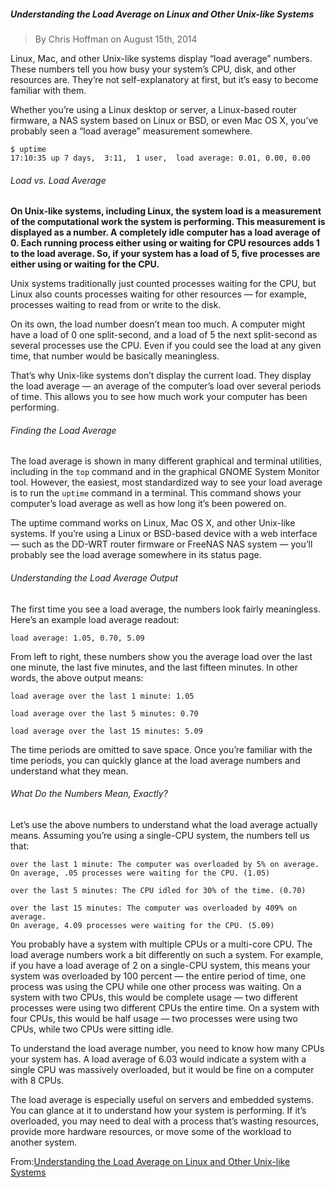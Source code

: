 ##### Understanding the Load Average on Linux and Other Unix-like Systems

> By Chris Hoffman on August 15th, 2014

Linux, Mac, and other Unix-like systems display “load average” numbers. These numbers tell you how busy your system’s CPU, disk, and other resources are. They’re not self-explanatory at first, but it’s easy to become familiar with them.

Whether you’re using a Linux desktop or server, a Linux-based router firmware, a NAS system based on Linux or BSD, or even Mac OS X, you’ve probably seen a “load average” measurement somewhere.

```
$ uptime
17:10:35 up 7 days,  3:11,  1 user,  load average: 0.01, 0.00, 0.00
```

###### Load vs. Load Average

**On Unix-like systems, including Linux, the system load is a measurement of the computational work the system is performing. This measurement is displayed as a number. A completely idle computer has a load average of 0. Each running process either using or waiting for CPU resources adds 1 to the load average. So, if your system has a load of 5, five processes are either using or waiting for the CPU.**

Unix systems traditionally just counted processes waiting for the CPU, but Linux also counts processes waiting for other resources — for example, processes waiting to read from or write to the disk.

On its own, the load number doesn’t mean too much. A computer might have a load of 0 one split-second, and a load of 5 the next split-second as several processes use the CPU. Even if you could see the load at any given time, that number would be basically meaningless.

That’s why Unix-like systems don’t display the current load. They display the load average — an average of the computer’s load over several periods of time. This allows you to see how much work your computer has been performing.

###### Finding the Load Average

The load average is shown in many different graphical and terminal utilities, including in the `top` command and in the graphical GNOME System Monitor tool. However, the easiest, most standardized way to see your load average is to run the `uptime` command in a terminal. This command shows your computer’s load average as well as how long it’s been powered on.

The uptime command works on Linux, Mac OS X, and other Unix-like systems. If you’re using a Linux or BSD-based device with a web interface — such as the DD-WRT router firmware or FreeNAS NAS system — you’ll probably see the load average somewhere in its status page.

###### Understanding the Load Average Output

The first time you see a load average, the numbers look fairly meaningless. Here’s an example load average readout:

```
load average: 1.05, 0.70, 5.09
```

From left to right, these numbers show you the average load over the last one minute, the last five minutes, and the last fifteen minutes. In other words, the above output means:

```
load average over the last 1 minute: 1.05

load average over the last 5 minutes: 0.70

load average over the last 15 minutes: 5.09
```

The time periods are omitted to save space. Once you’re familiar with the time periods, you can quickly glance at the load average numbers and understand what they mean.

###### What Do the Numbers Mean, Exactly?

Let’s use the above numbers to understand what the load average actually means. Assuming you’re using a single-CPU system, the numbers tell us that:

```
over the last 1 minute: The computer was overloaded by 5% on average. 
On average, .05 processes were waiting for the CPU. (1.05)

over the last 5 minutes: The CPU idled for 30% of the time. (0.70)

over the last 15 minutes: The computer was overloaded by 409% on average. 
On average, 4.09 processes were waiting for the CPU. (5.09)
```

You probably have a system with multiple CPUs or a multi-core CPU. The load average numbers work a bit differently on such a system. For example, if you have a load average of 2 on a single-CPU system, this means your system was overloaded by 100 percent — the entire period of time, one process was using the CPU while one other process was waiting. On a system with two CPUs, this would be complete usage — two different processes were using two different CPUs the entire time. On a system with four CPUs, this would be half usage — two processes were using two CPUs, while two CPUs were sitting idle.

To understand the load average number, you need to know how many CPUs your system has. A load average of 6.03 would indicate a system with a single CPU was massively overloaded, but it would be fine on a computer with 8 CPUs.

The load average is especially useful on servers and embedded systems. You can glance at it to understand how your system is performing. If it’s overloaded, you may need to deal with a process that’s wasting resources, provide more hardware resources, or move some of the workload to another system.

From:[Understanding the Load Average on Linux and Other Unix-like Systems](https://www.howtogeek.com/194642/understanding-the-load-average-on-linux-and-other-unix-like-systems/)